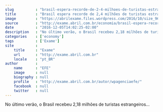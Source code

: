 ```yaml
---
slug          : "brasil-espera-recorde-de-2-4-milhoes-de-turistas-estrangeiros"
title         : "Brasil espera recorde de 2,4 milhões de turistas estrangeiros"
image         : "https://abrilexame.files.wordpress.com/2016/10/size_960_16_9_rio4.png?w=960"
source        : "http://exame.abril.com.br/economia/brasil-espera-recorde-de-24-milhoes-de-turistas-estrangeiros/"
date          : "2016-12-05T14:02:25-02:00"
description   : "No último verão, o Brasil recebeu 2,18 milhões de turistas estrangeiros..."
categories    : ['economy']
tags          : ['Exame']
site          :
    title     : "Exame"
    url       : "http://exame.abril.com.br"
    locale    : "pt_BR"
author        :
    name      : "EFE"
    image     : null
    biography : null
    profile   : "http://exame.abril.com.br/autor/wpagenciaefe/"
    facebook  : null
    twitter   : null
---
```


No último verão, o Brasil recebeu 2,18 milhões de turistas estrangeiros...
